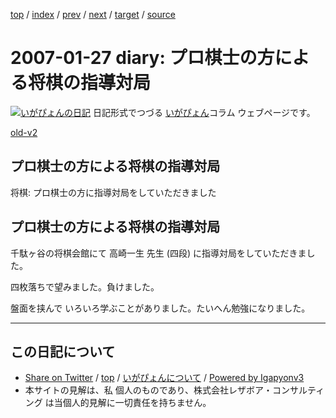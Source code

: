 [top](../index.html) 
 / [index](index.html) 
 / [prev](ig070124.html) 
 / [next](ig070128.html) 
 / [target](https://www.igapyon.jp/igapyon/diary/2007/ig070127.html) 
 / [source](https://github.com/igapyon/diary/blob/master/2007/ig070127.src.md) 

2007-01-27 diary: プロ棋士の方による将棋の指導対局
=====================================================================================================
[![いがぴょんの日記](https://www.igapyon.jp/igapyon/diary/images/iga200306s.jpg "いがぴょん")](https://www.igapyon.jp/igapyon/diary/memo/memoigapyon.html) 日記形式でつづる [いがぴょん](https://www.igapyon.jp/igapyon/diary/memo/memoigapyon.html)コラム ウェブページです。

[old-v2](ig070127-orig.html)

## プロ棋士の方による将棋の指導対局

将棋: プロ棋士の方に指導対局をしていただきました


## プロ棋士の方による将棋の指導対局

千駄ヶ谷の将棋会館にて 高崎一生 先生 (四段) に指導対局をしていただきました。

四枚落ちで望みました。負けました。

盤面を挟んで いろいろ学ぶことがありました。たいへん勉強になりました。


----------------------------------------------------------------------------------------------------

## この日記について

* [Share on Twitter](https://twitter.com/intent/tweet?hashtags=igapyon%2Cdiary%2C%E3%81%84%E3%81%8C%E3%81%B4%E3%82%87%E3%82%93&text=%E3%83%97%E3%83%AD%E6%A3%8B%E5%A3%AB%E3%81%AE%E6%96%B9%E3%81%AB%E3%82%88%E3%82%8B%E5%B0%86%E6%A3%8B%E3%81%AE%E6%8C%87%E5%B0%8E%E5%AF%BE%E5%B1%80&url=https%3A%2F%2Fwww.igapyon.jp%2Figapyon%2Fdiary%2F2007%2Fig070127.html) / [top](../index.html) / [いがぴょんについて](https://www.igapyon.jp/igapyon/diary/memo/memoigapyon.html) / [Powered by Igapyonv3](https://github.com/igapyon/igapyonv3)
* 本サイトの見解は、私 個人のものであり、株式会社レザボア・コンサルティング は当個人的見解に一切責任を持ちません。 
